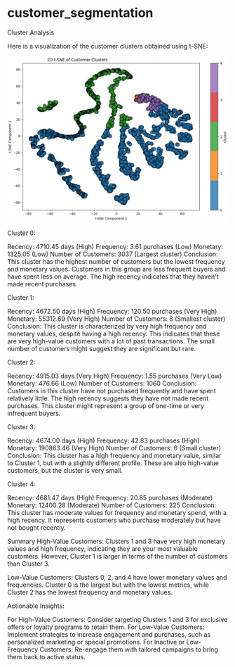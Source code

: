 # customer_segmentation
Cluster Analysis

Here is a visualization of the customer clusters obtained using t-SNE:

![Screenshot](https://github.com/PetyaPetrova96/customer_segmentation/blob/master/clusters.png)

Cluster 0:

Recency: 4710.45 days (High)
Frequency: 3.61 purchases (Low)
Monetary: 1325.05 (Low)
Number of Customers: 3037 (Largest cluster)
Conclusion: This cluster has the highest number of customers but the lowest frequency and monetary values. Customers in this group are less frequent buyers and have spent less on average. The high recency indicates that they haven't made recent purchases.

Cluster 1:

Recency: 4672.50 days (High)
Frequency: 120.50 purchases (Very High)
Monetary: 55312.69 (Very High)
Number of Customers: 8 (Smallest cluster)
Conclusion: This cluster is characterized by very high frequency and monetary values, despite having a high recency. This indicates that these are very high-value customers with a lot of past transactions. The small number of customers might suggest they are significant but rare.

Cluster 2:

Recency: 4915.03 days (Very High)
Frequency: 1.55 purchases (Very Low)
Monetary: 476.66 (Low)
Number of Customers: 1060
Conclusion: Customers in this cluster have not purchased frequently and have spent relatively little. The high recency suggests they have not made recent purchases. This cluster might represent a group of one-time or very infrequent buyers.

Cluster 3:

Recency: 4674.00 days (High)
Frequency: 42.83 purchases (High)
Monetary: 190863.46 (Very High)
Number of Customers: 6 (Small cluster)
Conclusion: This cluster has a high frequency and monetary value, similar to Cluster 1, but with a slightly different profile. These are also high-value customers, but the cluster is very small.

Cluster 4:

Recency: 4681.47 days (High)
Frequency: 20.85 purchases (Moderate)
Monetary: 12400.28 (Moderate)
Number of Customers: 225
Conclusion: This cluster has moderate values for frequency and monetary spend, with a high recency. It represents customers who purchase moderately but have not bought recently.

Summary
High-Value Customers: Clusters 1 and 3 have very high monetary values and high frequency, indicating they are your most valuable customers. However, Cluster 1 is larger in terms of the number of customers than Cluster 3.

Low-Value Customers: Clusters 0, 2, and 4 have lower monetary values and frequencies. Cluster 0 is the largest but with the lowest metrics, while Cluster 2 has the lowest frequency and monetary values.

Actionable Insights:

For High-Value Customers: Consider targeting Clusters 1 and 3 for exclusive offers or loyalty programs to retain them.
For Low-Value Customers: Implement strategies to increase engagement and purchases, such as personalized marketing or special promotions.
For Inactive or Low-Frequency Customers: Re-engage them with tailored campaigns to bring them back to active status.
